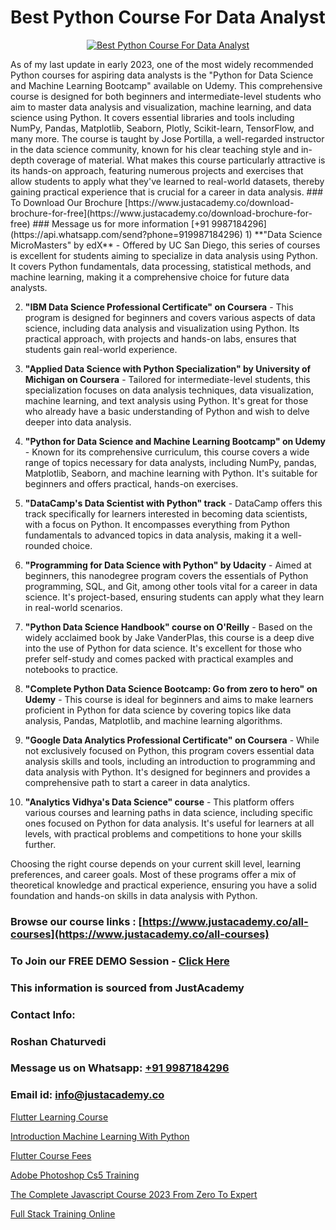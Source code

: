 # Best Python Course For Data Analyst

<p align="center">
  <a href="https://justacademy.co/course-detail/python-training">
    <img src="https://justacademy.co/storage2/course_image/1709713400_course_image.webp" alt="Best Python Course For Data Analyst">
  </a>
</p>
As of my last update in early 2023, one of the most widely recommended Python courses for aspiring data analysts is the "Python for Data Science and Machine Learning Bootcamp" available on Udemy. This comprehensive course is designed for both beginners and intermediate-level students who aim to master data analysis and visualization, machine learning, and data science using Python. It covers essential libraries and tools including NumPy, Pandas, Matplotlib, Seaborn, Plotly, Scikit-learn, TensorFlow, and many more. The course is taught by Jose Portilla, a well-regarded instructor in the data science community, known for his clear teaching style and in-depth coverage of material. What makes this course particularly attractive is its hands-on approach, featuring numerous projects and exercises that allow students to apply what they've learned to real-world datasets, thereby gaining practical experience that is crucial for a career in data analysis.
### To Download Our Brochure [https://www.justacademy.co/download-brochure-for-free](https://www.justacademy.co/download-brochure-for-free)
### Message us for more information [+91 9987184296](https://api.whatsapp.com/send?phone=919987184296)
1) **"Data Science MicroMasters" by edX** - Offered by UC San Diego, this series of courses is excellent for students aiming to specialize in data analysis using Python. It covers Python fundamentals, data processing, statistical methods, and machine learning, making it a comprehensive choice for future data analysts.

2) **"IBM Data Science Professional Certificate" on Coursera** - This program is designed for beginners and covers various aspects of data science, including data analysis and visualization using Python. Its practical approach, with projects and hands-on labs, ensures that students gain real-world experience.

3) **"Applied Data Science with Python Specialization" by University of Michigan on Coursera** - Tailored for intermediate-level students, this specialization focuses on data analysis techniques, data visualization, machine learning, and text analysis using Python. It's great for those who already have a basic understanding of Python and wish to delve deeper into data analysis.

4) **"Python for Data Science and Machine Learning Bootcamp" on Udemy** - Known for its comprehensive curriculum, this course covers a wide range of topics necessary for data analysts, including NumPy, pandas, Matplotlib, Seaborn, and machine learning with Python. It's suitable for beginners and offers practical, hands-on exercises.

5) **"DataCamp's Data Scientist with Python" track** - DataCamp offers this track specifically for learners interested in becoming data scientists, with a focus on Python. It encompasses everything from Python fundamentals to advanced topics in data analysis, making it a well-rounded choice.

6) **"Programming for Data Science with Python" by Udacity** - Aimed at beginners, this nanodegree program covers the essentials of Python programming, SQL, and Git, among other tools vital for a career in data science. It's project-based, ensuring students can apply what they learn in real-world scenarios.

7) **"Python Data Science Handbook" course on O'Reilly** - Based on the widely acclaimed book by Jake VanderPlas, this course is a deep dive into the use of Python for data science. It's excellent for those who prefer self-study and comes packed with practical examples and notebooks to practice.

8) **"Complete Python Data Science Bootcamp: Go from zero to hero" on Udemy** - This course is ideal for beginners and aims to make learners proficient in Python for data science by covering topics like data analysis, Pandas, Matplotlib, and machine learning algorithms. 

9) **"Google Data Analytics Professional Certificate" on Coursera** - While not exclusively focused on Python, this program covers essential data analysis skills and tools, including an introduction to programming and data analysis with Python. It's designed for beginners and provides a comprehensive path to start a career in data analytics.

10) **"Analytics Vidhya's Data Science" course** - This platform offers various courses and learning paths in data science, including specific ones focused on Python for data analysis. It's useful for learners at all levels, with practical problems and competitions to hone your skills further.

Choosing the right course depends on your current skill level, learning preferences, and career goals. Most of these programs offer a mix of theoretical knowledge and practical experience, ensuring you have a solid foundation and hands-on skills in data analysis with Python.

### Browse our course links : [https://www.justacademy.co/all-courses](https://www.justacademy.co/all-courses) 
### To Join our FREE DEMO Session - [Click Here](https://www.justacademy.co/register-for-course-demo)


### This information is sourced from JustAcademy
### Contact Info:
### Roshan Chaturvedi
### Message us on Whatsapp: [+91 9987184296](https://api.whatsapp.com/send?phone=919987184296)
### Email id: [info@justacademy.co](mailto:info@justacademy.co)
                
[Flutter Learning Course](https://www.linkedin.com/pulse/flutter-learning-course-justacademy-hyderabad-6g9ac/)

[Introduction Machine Learning With Python](https://www.linkedin.com/pulse/introduction-machine-learning-python-justacademy-brisbane-hrwse?trackingId=JraYsIb6008qYOnoy2EfPA%3D%3D&lipi=urn%3Ali%3Apage%3Ad_flagship3_company_admin%3Bvio13MbtTumTY%2Fh1upXELA%3D%3D)

[Flutter Course Fees](https://medium.com/@mahi3106/flutter-course-fees-895b4ed4f550)

[Adobe Photoshop Cs5 Training](https://medium.com/@shivamja27/adobe-photoshop-cs5-training-432b050c8a43)

[The Complete Javascript Course 2023 From Zero To Expert](https://justacademyin.github.io/Articles/The-Complete-Javascript-Course-2023-From-Zero-To-Expert)

[Full Stack Training Online](https://justacademyin.github.io/justacademy/full-stack-training-online)

